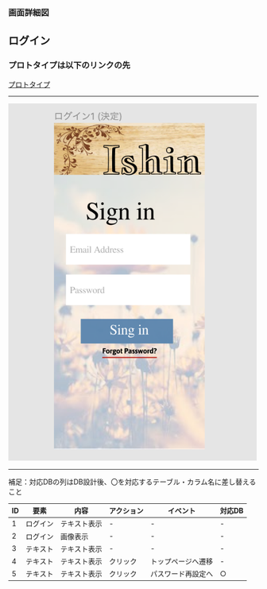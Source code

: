 ### 画面詳細図
## ログイン
### プロトタイプは以下のリンクの先
[プロトタイプ](https://www.figma.com/file/d4xL9ktHVGUJp5gQHzUaT8/Untitled?node-id=0%3A1)
*****
<img src="../img/Login.png" width="500">

*****
補足：対応DBの列はDB設計後、〇を対応するテーブル・カラム名に差し替えること

| ID | 要素 | 内容 | アクション | イベント | 対応DB |
|----|-----|------|----------|----------|-------|
|1   |ログイン|テキスト表示|-|-|-|
|2   |ログイン|画像表示|-|-|-|
|3   |テキスト|テキスト表示|-|-|-|
|4   |テキスト|テキスト表示|クリック|トップページへ遷移|-|
|5   |テキスト|テキスト表示|クリック|パスワード再設定へ|○| 
